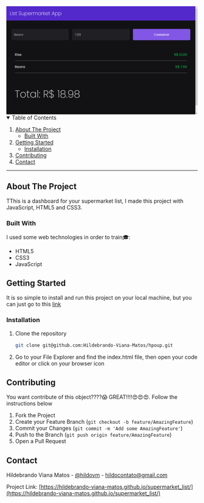  <a href="https://hildebrando-viana-matos.github.io/supermarket_list/">
    <img align="center" src="https://github.com/Hildebrando-Viana-Matos/supermarket_list/blob/main/list-supermaket-img-readme.png" alt="banner supermarket list">
 </a>
 
<details open="open">
  <summary>Table of Contents</summary>
  <ol>
    <li>
      <a href="#about-the-project">About The Project</a>
      <ul>
        <li><a href="#built-with">Built With</a></li>
      </ul>
    </li>
    <li>
      <a href="#getting-started">Getting Started</a>
      <ul>
        <li><a href="#installation">Installation</a></li>
      </ul>
    </li>
    <li><a href="#contributing">Contributing</a></li>
    <li><a href="#contact">Contact</a></li>
  </ol>
</details>

<hr>

## About The Project
<p>TThis is a dashboard for your supermarket list, I made this project with JavaScript, HTML5 and CSS3.</p>

### Built With
I used some web technologies in order to train:mortar_board::
* HTML5
* CSS3
* JavaScript

## Getting Started
It is so simple to install and run this project on your local machine, but you can just go to this [link](https://hildebrando-viana-matos.github.io/supermarket_list/)
### Installation
1. Clone the repository
   ```sh
   git clone git@github.com:Hildebrando-Viana-Matos/hpoup.git
   ```
2. Go to your File Explorer and find the index.html file, then open your code editor or click on your browser icon

## Contributing

You want contribute of this object????:scream: GREAT!!!!:heart_eyes::heart_eyes::heart_eyes:. Follow the instructions below

1. Fork the Project
2. Create your Feature Branch (`git checkout -b feature/AmazingFeature`)
3. Commit your Changes (`git commit -m 'Add some AmazingFeature'`)
4. Push to the Branch (`git push origin feature/AmazingFeature`)
5. Open a Pull Request

## Contact

Hildebrando Viana Matos - [@hildovm](https://www.instagram.com/hildovm/) - hildocontato@gmail.com

Project Link: [https://hildebrando-viana-matos.github.io/supermarket_list/](https://hildebrando-viana-matos.github.io/supermarket_list/)
